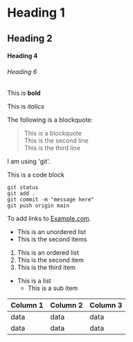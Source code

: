 # Heading 1

## Heading 2

####  Heading 4

###### Heading 6

This is **bold**

This is *italics*

The following is a blockquote:

>This is a blockquote  
>This is the second line  
>This is the third line

I am using 'git'.

This is a code block

```
git status
git add .
git commit -m "message here"
git push origin main
```

To add links to [Example.com](https://www.example.com).

* This is an unordered list
* This is the second items

1. This is an ordered list
2. This is the second item
3. This is the third item

* This is a list
	- This is a sub item


| Column 1 | Column 2 | Column 3 |
|----------|----------|----------|
| data | data | data |
| data | data | data |

